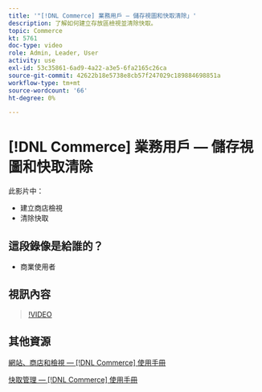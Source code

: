 ```yaml
---
title: '"[!DNL Commerce] 業務用戶 — 儲存視圖和快取清除」'
description: 了解如何建立存放區檢視並清除快取。
topic: Commerce
kt: 5761
doc-type: video
role: Admin, Leader, User
activity: use
exl-id: 53c35861-6ad9-4a22-a3e5-6fa2165c26ca
source-git-commit: 42622b18e5738e8cb57f247029c189884698851a
workflow-type: tm+mt
source-wordcount: '66'
ht-degree: 0%

---
```


# [!DNL Commerce] 業務用戶 — 儲存視圖和快取清除

此影片中：

- 建立商店檢視
- 清除快取

## 這段錄像是給誰的？

- 商業使用者

## 視訊內容

>[!VIDEO](https://video.tv.adobe.com/v/35946?quality=12&learn=on)

## 其他資源

[網站、商店和檢視 —  [!DNL Commerce] 使用手冊](https://docs.magento.com/user-guide/stores/websites-stores-views.html)

[快取管理 —  [!DNL Commerce] 使用手冊](https://docs.magento.com/user-guide/system/cache-management.html)
